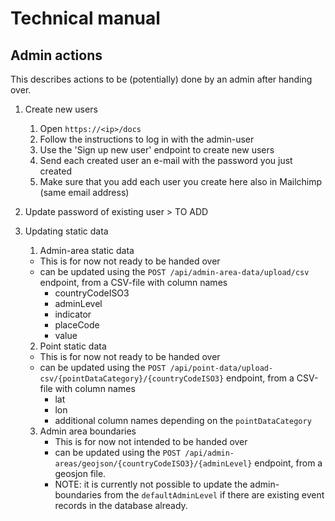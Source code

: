 # Technical manual

## Admin actions

This describes actions to be (potentially) done by an admin after handing over.

1. Create new users

   1. Open `https://<ip>/docs`
   2. Follow the instructions to log in with the admin-user
   3. Use the 'Sign up new user' endpoint to create new users
   4. Send each created user an e-mail with the password you just created
   5. Make sure that you add each user you create here also in Mailchimp (same email address)

2. Update password of existing user > TO ADD

3. Updating static data

   1. Admin-area static data

   - This is for now not ready to be handed over
   - can be updated using the `POST /api/admin-area-data/upload/csv` endpoint, from a CSV-file with column names
     - countryCodeISO3
     - adminLevel
     - indicator
     - placeCode
     - value

   2. Point static data

   - This is for now not ready to be handed over
   - can be updated using the `POST /api/point-data/upload-csv/{pointDataCategory}/{countryCodeISO3}` endpoint, from a CSV-file with column names
     - lat
     - lon
     - additional column names depending on the `pointDataCategory`

   3. Admin area boundaries
      - This is for now not intended to be handed over
      - can be updated using the `POST /api/admin-areas/geojson/{countryCodeISO3}/{adminLevel}` endpoint, from a geosjon file.
      - NOTE: it is currently not possible to update the admin-boundaries from the `defaultAdminLevel` if there are existing event records in the database already.
